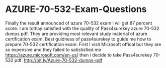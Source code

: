 # AZURE-70-532-Exam-Questions
Finally the result announced of azure 70-532 exam i wil get 87 percent score. I am tottlay satisfied with the quality of Pass4surekey azure 70-532 dumps pdf. They are providing most relevant study material of azure certification exam. Best guidness of pass4surekey to guide me how to prepare 70-532 certification exam. First I visit Microsoft offical but they are so expensive and they failed to satistisfied me https://azure.microsoft.com/en-us/  then i decide to take Pass4surekey 70-532 pdf.  http://bit.ly/Azure-70-532-dumps-pdf
